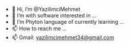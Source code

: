 - 👋 Hi, I’m @YazilimciMehmet
- 👀 I’m with software interested in ...
- 🌱 I’m Phyton language of currently learning ...
- 📫 How to reach me ...
- 📫 Gmail: yazilimcimehmet34@gmail.com

<!---
YazilimciMehmet/YazilimciMehmet is a ✨ special ✨ repository because its `README.md` (this file) appears on your GitHub profile.
You can click the Preview link to take a look at your changes.
--->
